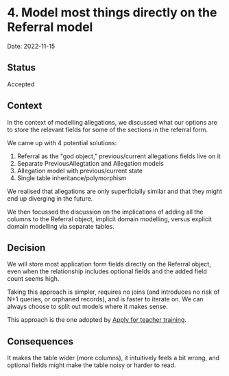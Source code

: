 # 4. Model most things directly on the Referral model

Date: 2022-11-15

## Status

Accepted

## Context

In the context of modelling allegations, we discussed what our options are to
store the relevant fields for some of the sections in the referral form.

We came up with 4 potential solutions:

1. Referral as the "god object," previous/current allegations fields live on it
2. Separate PreviousAllegtation and Allegation models
3. Allegation model with previous/current state
4. Single table inheritance/polymorphism

We realised that allegations are only superficially similar and that they might
end up diverging in the future.

We then focussed the discussion on the implications of adding all the columns
to the Referral object, implicit domain modelling, versus explicit domain
modelling via separate tables.

## Decision

We will store most application form fields directly on the Referral object,
even when the relationship includes optional fields and the added field count
seems high.

Taking this approach is simpler, requires no joins (and introduces no risk of
N+1 queries, or orphaned records), and is faster to iterate on. We can always
choose to split out models where it makes sense.

This approach is the one adopted by [Apply for teacher
training](https://github.com/DFE-Digital/apply-for-teacher-training).

## Consequences

It makes the table wider (more columns), it intuitively feels a bit wrong, and
optional fields might make the table noisy or harder to read.
